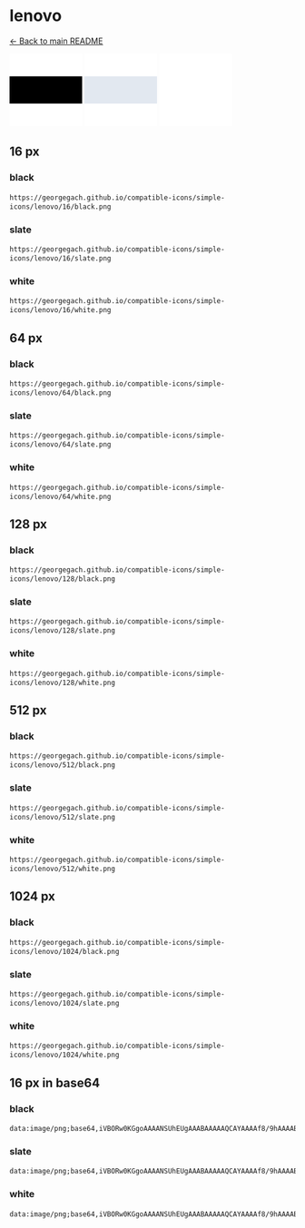 # lenovo

[← Back to main README](../../README.md)


<img src="./128/black.png" width="128" alt="lenovo black icon" />
<img src="./128/slate.png" width="128" alt="lenovo slate icon" />
<img src="./128/white.png" width="128" alt="lenovo white icon" />

## 16 px

### black
```
https://georgegach.github.io/compatible-icons/simple-icons/lenovo/16/black.png
```

### slate
```
https://georgegach.github.io/compatible-icons/simple-icons/lenovo/16/slate.png
```

### white
```
https://georgegach.github.io/compatible-icons/simple-icons/lenovo/16/white.png
```

## 64 px

### black
```
https://georgegach.github.io/compatible-icons/simple-icons/lenovo/64/black.png
```

### slate
```
https://georgegach.github.io/compatible-icons/simple-icons/lenovo/64/slate.png
```

### white
```
https://georgegach.github.io/compatible-icons/simple-icons/lenovo/64/white.png
```

## 128 px

### black
```
https://georgegach.github.io/compatible-icons/simple-icons/lenovo/128/black.png
```

### slate
```
https://georgegach.github.io/compatible-icons/simple-icons/lenovo/128/slate.png
```

### white
```
https://georgegach.github.io/compatible-icons/simple-icons/lenovo/128/white.png
```

## 512 px

### black
```
https://georgegach.github.io/compatible-icons/simple-icons/lenovo/512/black.png
```

### slate
```
https://georgegach.github.io/compatible-icons/simple-icons/lenovo/512/slate.png
```

### white
```
https://georgegach.github.io/compatible-icons/simple-icons/lenovo/512/white.png
```

## 1024 px

### black
```
https://georgegach.github.io/compatible-icons/simple-icons/lenovo/1024/black.png
```

### slate
```
https://georgegach.github.io/compatible-icons/simple-icons/lenovo/1024/slate.png
```

### white
```
https://georgegach.github.io/compatible-icons/simple-icons/lenovo/1024/white.png
```

## 16 px in base64

### black
```
data:image/png;base64,iVBORw0KGgoAAAANSUhEUgAAABAAAAAQCAYAAAAf8/9hAAAABmJLR0QA/wD/AP+gvaeTAAAAcklEQVQ4je3QwQrCUAxE0dOCQnWn//9/imJBoZWi1s086FbftgMhQ0huSFhVrQZXjH/OdzDjgin+p2gXtBfO8Z80jHjGw5A8l94l4I5DfJvTOmxwwxu7LHqU2QLYhjrhlE37QMt/GvTJA46lWP3EVZX6AjJPKxcuhJLrAAAAAElFTkSuQmCC
```

### slate
```
data:image/png;base64,iVBORw0KGgoAAAANSUhEUgAAABAAAAAQCAYAAAAf8/9hAAAABmJLR0QA/wD/AP+gvaeTAAAAi0lEQVQ4je3QsUpDYRBE4W9+jBAtBPP+L2cV4aIS4UYkZixMgpZGy5xy2Tm7DBf+TB7WL5N0e1a6WV5hZT8mo3dq8VvH+PqjtDs8HuZ7tLrVvKEQ5uPt4+745tqI+5O4pshSughP9KPcYIfXyDgJyrVoeJesMSduxUZsW2REPSONubriH0o8K3fhJ59B9DnSklmNcgAAAABJRU5ErkJggg==
```

### white
```
data:image/png;base64,iVBORw0KGgoAAAANSUhEUgAAABAAAAAQCAYAAAAf8/9hAAAABmJLR0QA/wD/AP+gvaeTAAAAdUlEQVQ4je3QsQoCQQyE4W8FhdNC0Pd/P4VFQeEUUWOThW09LW+aTJH5M4RZP6tERMVtYn4oERGo2GL5LWHR+SeO6d+IbHZPD2POaLs94IJdB64YstUJL6zz0LVlG2CV1AcOeWmT0PafgnPOEXv+8MSJuVm9PojLJjfL6ZftAAAAAElFTkSuQmCC
```

